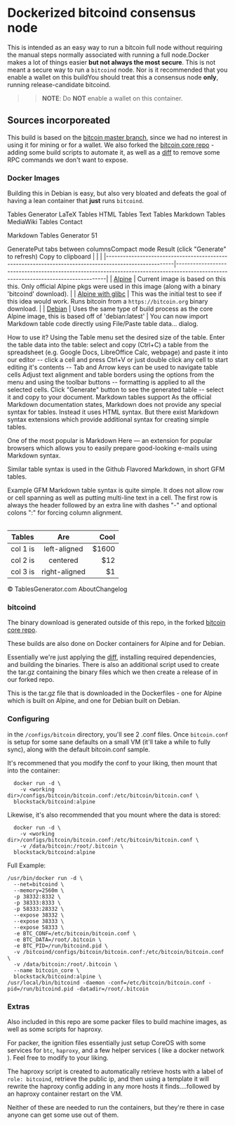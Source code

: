 # Dockerized bitcoind consensus node

This is intended as an easy way to run a bitcoin full node without requiring the manual steps normally associated with running a full node.Docker makes a lot of things easier **but not always the most secure**.  This is not meant a secure way to run a `bitcoind` node. Nor is it recommended that you enable a wallet on this buildYou should treat this a consensus node **only**, running release-candidate bitcoind.

>>**NOTE**: Do **NOT** enable a wallet on this container.


## Sources incorporeated

This build is based on the [bitcoin master branch](https://github.com/bitcoin/bitcoin), since we had no interest in using it for mining or for a wallet. We also forked the [bitcoin core repo](https://github.com/blockstackpbc/bitcoin/tree/blockstackpbc-custom) - adding some build scripts to automate it, as well as a [diff](https://github.com/blockstackpbc/bitcoin/blob/blockstackpbc-custom/no_rpc.diff) to remove some RPC commands we don't want to expose.




### Docker Images
Building this in Debian is easy, but also very bloated and defeats the goal of having a lean container that **just** runs `bitcoind`.

Tables Generator
LaTeX Tables
HTML Tables
Text Tables
Markdown Tables
MediaWiki Tables
Contact

 
Markdown Tables Generator 51 
  
 GeneratePut tabs between columnsCompact mode
Result (click "Generate" to refresh) Copy to clipboard
|  |  |
|------------------------------------------------------------------------------------------------------|-----------------------------------------------------------------------------------------------------------------------------------|
| [Alpine](https://github.com/blockstackpbc/bitcoin-docker/blob/master/Dockerfile-bitcoind.alpine) | Current image is based on this this. Only official Alpine pkgs were used in this image (along with a binary 'bitcoind' download). |
| [Alpine with glibc](https://github.com/blockstackpbc/bitcoin-docker/blob/master/Dockerfile-bitcoind) | This was the initial test to see if this idea would work. Runs bitcoin from a `https://bitcoin.org` binary download. |
| [Debian](https://github.com/blockstackpbc/bitcoin-docker/blob/master/Dockerfile-bitcoind.debian) | Uses the same type of build process as the core Alpine image, this is based off of 'debian:latest' |
You can now import Markdown table code directly using File/Paste table data... dialog.

How to use it?
Using the Table menu set the desired size of the table.
Enter the table data into the table:
select and copy (Ctrl+C) a table from the spreadsheet (e.g. Google Docs, LibreOffice Calc, webpage) and paste it into our editor -- click a cell and press Ctrl+V
or just double click any cell to start editing it's contents -- Tab and Arrow keys can be used to navigate table cells
Adjust text alignment and table borders using the options from the menu and using the toolbar buttons -- formatting is applied to all the selected cells.
Click "Generate" button to see the generated table -- select it and copy to your document.
Markdown tables support
As the official Markdown documentation states, Markdown does not provide any special syntax for tables. Instead it uses HTML <table> syntax. But there exist Markdown syntax extensions which provide additional syntax for creating simple tables.

One of the most popular is Markdown Here — an extension for popular browsers which allows you to easily prepare good-looking e-mails using Markdown syntax.

Similar table syntax is used in the Github Flavored Markdown, in short GFM tables.

Example
GFM Markdown table syntax is quite simple. It does not allow row or cell spanning as well as putting multi-line text in a cell. The first row is always the header followed by an extra line with dashes "-" and optional colons ":" for forcing column alignment.

| Tables   |      Are      |  Cool |
|----------|:-------------:|------:|
| col 1 is |  left-aligned | $1600 |
| col 2 is |    centered   |   $12 |
| col 3 is | right-aligned |    $1 |
    
© TablesGenerator.com AboutChangelog


### bitcoind
The binary download is generated outside of this repo, in the forked [bitcoin core repo](https://github.com/blockstackpbc/bitcoin/tree/blockstackpbc-custom).

These builds are also done on Docker containers for Alpine and for Debian.

Essentially we're just applying the [diff](https://github.com/blockstackpbc/bitcoin/blob/blockstackpbc-custom/no_rpc.diff), installing required dependencies, and building the binaries. There is also an additional script used to create the tar.gz containing the binary files which we then create a release of in our forked repo.

This is the tar.gz file that is downloaded in the Dockerfiles - one for Alpine which is built on Alpine, and one for Debian built on Debian.


### Configuring
in the `/configs/bitcoin` directory, you'll see 2 .conf files. Once `bitcoin.conf` is setup for some sane defaults on a small VM (it'll take a while to fully sync), along with the default bitcoin.conf sample.

It's recommened that you modify the conf to your liking, then mount that into the container:
```
  docker run -d \
    -v <working dir>/configs/bitcoin/bitcoin.conf:/etc/bitcoin/bitcoin.conf \
  blockstack/bitcoind:alpine
```
Likewise, it's also recommended that you mount where the data is stored:
```
  docker run -d \
    -v <working dir>/configs/bitcoin/bitcoin.conf:/etc/bitcoin/bitcoin.conf \
    -v /data/bitcoin:/root/.bitcoin \
  blockstack/bitcoind:alpine
```
Full Example:
```
/usr/bin/docker run -d \
  --net=bitcoind \
  --memory=2560m \
  -p 38332:8332 \
  -p 38333:8333 \
  -p 58333:28332 \
  --expose 38332 \
  --expose 38333 \
  --expose 58333 \
  -e BTC_CONF=/etc/bitcoin/bitcoin.conf \
  -e BTC_DATA=/root/.bitcoin \
  -e BTC_PID=/run/bitcoind.pid \
  -v /bitcoind/configs/bitcoin/bitcoin.conf:/etc/bitcoin/bitcoin.conf \
  -v /data/bitcoin:/root/.bitcoin \
  --name bitcoin_core \
  blockstack/bitcoind:alpine \
/usr/local/bin/bitcoind -daemon -conf=/etc/bitcoin/bitcoin.conf -pid=/run/bitcoind.pid -datadir=/root/.bitcoin
```


### Extras
Also included in this repo are some packer files to build machine images, as well as some scripts for haproxy.

For packer, the ignition files essentially just setup CoreOS with some services for `btc`, `haproxy`, and a few helper services ( like a docker network ). Feel free to modify to your liking.

The haproxy script is created to automatically retrieve hosts with a label of `role: bitcoind`, retrieve the public ip, and then using a template it will rewrite the haproxy config adding in any more hosts it finds....followed by an haproxy container restart on the VM.

Neither of these are needed to run the containers, but they're there in case anyone can get some use out of them.

